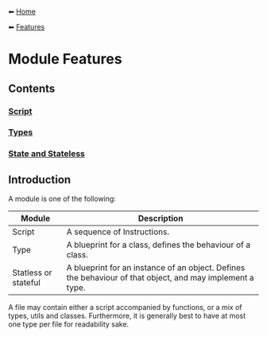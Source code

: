 ⬅ [Home](/README.md)

⬅ [Features](/features/README.md)

# Module Features

## Contents

### [Script](/features/modules/script.md)
### [Types](/features/modules/types.md)
### [State and Stateless](/features/modules/state_stateless.md)

## Introduction

A module is one of the following:

Module   | Description
---------|--------------
Script   | A sequence of Instructions.
Type     | A blueprint for a class, defines the behaviour of a class.
Statless or stateful    | A blueprint for an instance of an object. Defines the behaviour of that object, and may implement a type.

A file may contain either a script accompanied by functions, or a mix of types, utils and classes. 
Furthermore, it is generally best to have at most one type per file for readability sake.
